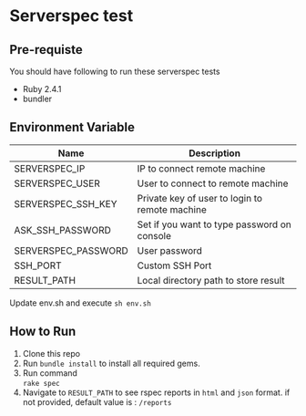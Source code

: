# Serverspec test

## Pre-requiste
You should have following to run these serverspec tests
* Ruby 2.4.1
* bundler

## Environment Variable

| Name              | Description                                     |
| ----              | -----------                                     |
| SERVERSPEC_IP     | IP to connect remote machine                    |
| SERVERSPEC_USER   | User to connect to remote machine               |
| SERVERSPEC_SSH_KEY| Private key of user to login to remote machine  |
| ASK_SSH_PASSWORD  | Set if you want to type password on console     |
| SERVERSPEC_PASSWORD | User password                                 |
| SSH_PORT          | Custom SSH Port                                 |
| RESULT_PATH       | Local directory path to store result            |

Update env.sh and execute `sh env.sh`

## How to Run
1. Clone this repo
2. Run `bundle install` to install all required gems.
3. Run command<br>
`rake spec`
4. Navigate to `RESULT_PATH` to see rspec reports in `html` and `json` format.
  if not provided, default value is : `/reports`
